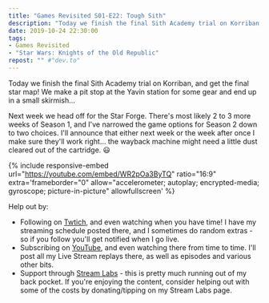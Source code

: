 ```yaml
---
title: "Games Revisited S01-E22: Tough Sith"
description: "Today we finish the final Sith Academy trial on Korriban, and get the final star map! We make a pit stop at the Yavin station for some gear and end up in a small skirmish."
date: 2019-10-24 22:30:00
tags:
- Games Revisited
- "Star Wars: Knights of the Old Republic"
repost: "" #"dev.to"
---
```


Today we finish the final Sith Academy trial on Korriban, and get the final star map! We make a pit stop at the Yavin station for some gear and end up in a small skirmish&hellip;

Next week we head off for the Star Forge. There's most likely 2 to 3 more weeks of Season 1, and I've narrowed the game options for Season 2 down to two choices. I'll announce that either next week or the week after once I make sure they'll work right&hellip; the wayback machine might need a little dust cleared out of the cartridge. :smiley:
<!--more-->


{% include responsive-embed url="https://youtube.com/embed/WR2pOa3ByTQ" ratio="16:9" extra='frameborder="0" allow="accelerometer; autoplay; encrypted-media; gyroscope; picture-in-picture" allowfullscreen' %}

Help out by:
 * Following on [Twtich](https://twitch.tv/AnonJr_Live), and even watching when you have time! I have my streaming schedule posted there, and I sometimes do random extras - so if you follow you'll get notified when I go live.
 * Subscribing on [YouTube](http://www.youtube.com/channel/UCXafqhKHbkSUIrq0LAuu0tw), and even watching there from time to time. I'll post all my Live Stream replays there, as well as episodes and various other bits.
 * Support through [Stream Labs](https://streamlabs.com/anonjr_live) - this is pretty much running out of my back pocket. If you're enjoying the content, consider helping out with some of the costs by donating/tipping on my Stream Labs page.